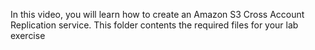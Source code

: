 In this video, you will learn how to create an Amazon S3 Cross Account Replication service. This folder contents the required files for your lab exercise
